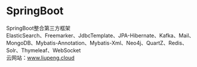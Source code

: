# SpringBoot
SpringBoot整合第三方框架<br/>
ElasticSearch、Freemarker、JdbcTemplate、JPA-Hibernate、Kafka、Mail、 MongoDB、Mybatis-Annotation、Mybatis-Xml、Neo4j、QuartZ、Redis、Solr、Thymeleaf、WebSocket<br/>
云网站：www.liupeng.cloud
